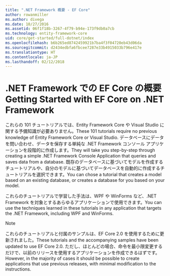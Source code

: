 ```yaml
---
title: ".NET Framework 概要 - EF Core"
author: rowanmiller
ms.author: divega
ms.date: 10/27/2016
ms.assetid: 06f1f18b-3267-4f79-b94e-173f9db0a7cb
ms.technology: entity-framework-core
uid: core/get-started/full-dotnet/index
ms.openlocfilehash: b6b265ed8742459921b7ba4f3f04720eb43d06da
ms.sourcegitcommit: d2434edbfa6fbcee7287e33b4915033b796e417e
ms.translationtype: HT
ms.contentlocale: ja-JP
ms.lasthandoff: 02/12/2018
---
```

# <a name="getting-started-with-ef-core-on-net-framework"></a><span data-ttu-id="8d71a-102">.NET Framework での EF Core の概要</span><span class="sxs-lookup"><span data-stu-id="8d71a-102">Getting Started with EF Core on .NET Framework</span></span>

<span data-ttu-id="8d71a-103">これらの 101 チュートリアルでは、Entity Framework Core や Visual Studio に関する予備知識が必要ありません。</span><span class="sxs-lookup"><span data-stu-id="8d71a-103">These 101 tutorials require no previous knowledge of Entity Framework Core or Visual Studio.</span></span> <span data-ttu-id="8d71a-104">データベースにデータを問い合わせ、データを保存する単純な .NET Framework コンソール アプリケーションを段階的に作成します。</span><span class="sxs-lookup"><span data-stu-id="8d71a-104">They will take you step-by-step through creating a simple .NET Framework Console Application that queries and saves data from a database.</span></span> <span data-ttu-id="8d71a-105">既存のデータベースに基づいてモデルを作成するチュートリアルや、自分のモデルに基づいてデータベースを自動的に作成するチュートリアルを選択できます。</span><span class="sxs-lookup"><span data-stu-id="8d71a-105">You can chose a tutorial that creates a model based on an existing database, or creates a database for you based on your model.</span></span>

<span data-ttu-id="8d71a-106">これらのチュートリアルで学習した手法は、WPF や WinForms など、.NET Framework を対象とするあらゆるアプリケーションで使用できます。</span><span class="sxs-lookup"><span data-stu-id="8d71a-106">You can use the techniques learned in these tutorials in any application that targets the .NET Framework, including WPF and WinForms.</span></span>

> [!NOTE]  
> <span data-ttu-id="8d71a-107">これらのチュートリアルと付属のサンプルは、EF Core 2.0 を使用するために更新されました。</span><span class="sxs-lookup"><span data-stu-id="8d71a-107">These tutorials and the accompanying samples have been updated to use EF Core 2.0.</span></span> <span data-ttu-id="8d71a-108">ただし、ほとんどの場合、命令を最小限変更するだけで、以前のリリースを使用するアプリケーションを作成できるはずです。</span><span class="sxs-lookup"><span data-stu-id="8d71a-108">However, in the majority of cases it should be possible to create applications that use previous releases, with minimal modification to the instructions.</span></span>
